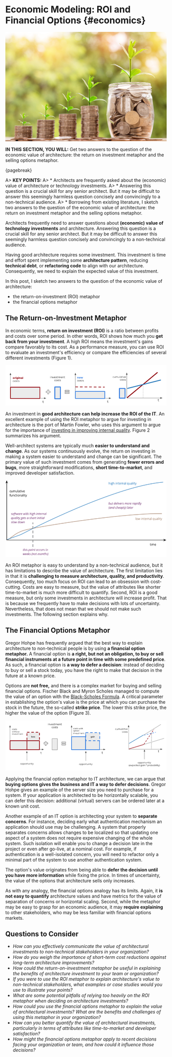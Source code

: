 

# Economic Modeling: ROI and Financial Options {#economics}

![image by nattanan kanchanaprat from pixabay](assets/images/arch/money-g45f6788de_1920.jpg)

**IN THIS SECTION, YOU WILL:** Get two answers to the question of the economic value of architecture: the return on investment metaphor and the selling options metaphor.

{pagebreak}

A> **KEY POINTS:**
A> * Architects are frequently asked about the (economic) value of architecture or technology investments.
A> * Answering this question is a crucial skill for any senior architect. But it may be difficult to answer this seemingly harmless question concisely and convincingly to a non-technical audience.
A> * Borrowing from existing literature, I sketch two answers to the question of the economic value of architecture: the return on investment metaphor and the selling options metaphor.

Architects frequently need to answer questions about **(economic) value of technology investments** and architecture. Answering this question is a crucial skill for any senior architect. But it may be difficult to answer this seemingly harmless question concisely and convincingly to a non-technical audience.

Having good architecture requires some investment. This investment is time and effort spent implementing some **architecture pattern**, reducing **technical debt**, or **refactoring code** to align with our architecture. Consequently, we need to explain the expected value of this investment.

In this post, I sketch two answers to the question of the economic value of architecture:
* the return-on-investment (ROI) metaphor
* the financial options metaphor

## The Return-on-Investment Metaphor

In economic terms, **return on investment (ROI)** is a ratio between profits and costs over some period. In other words, ROI shows how much you **get back from your investment**. A high ROI means the investment's gains compare favorably to its cost. As a performance measure, you can use ROI to evaluate an investment's efficiency or compare the efficiencies of several different investments (Figure 1).

![Figure 1: An illustration of the ROI metaphor. Investment leads to lower costs or higher value. It takes some time to reach a break-even point when an additional value has compensated for the investment. After the break-even point, we earn more than without the investment.](assets/images/economics/roi-model.png)

An investment in **good architecture can help increase the ROI of the IT**. An excellent example of using the ROI metaphor to argue for investing in architecture is the port of Martin Fowler, who uses this argument to argue for the importance of [investing in improving internal quality](https://martinfowler.com/articles/is-quality-worth-cost.html). Figure 2 summarizes his argument.

Well-architect systems are typically much **easier to understand and change**. As our systems continuously evolve, the return on investing in making a system easier to understand and change can be significant. The primary value of such investment comes from generating **fewer errors and bugs**, more straightforward modifications, **short time-to-market**, and improved developer satisfaction.

![Figure 2: Software with high internal quality gets a short initial slowdown but delivers more rapidly and cheaply later (source martinfowler.com/articles/is-quality-worth-cost.html).](assets/images/economics/roi-internal-quality.png)

An ROI metaphor is easy to understand by a non-technical audience, but it has limitations to describe the value of architecture. The first limitation lies in that it is **challenging to measure architecture, quality, and productivity**. Consequently, too much focus on ROI can lead to an obsession with cost-cutting. Costs are easy to measure, but the value of attributes like shorter time-to-market is much more difficult to quantify. Second, ROI is a good measure, but only some investments in architecture will increase profit. That is because we frequently have to make decisions with lots of uncertainty. Nevertheless, that does not mean that we should not make such investments. The following section explains why.

## The Financial Options Metaphor

Gregor Hohpe has frequently argued that the best way to explain architecture to non-technical people is by using **a financial option metaphor.** A financial option is **a right, but not an obligation, to buy or sell financial instruments at a future point in time with some predefined price**. As such, a financial option is **a way to defer a decision**: instead of deciding to buy or sell a stock today, you have the right to make that decision in the future at a known price.

Options are **not free,** and there is a complex market for buying and selling financial options. Fischer Black and Myron Scholes managed to compute the value of an option with the [Black-Scholes Formula](https://en.wikipedia.org/wiki/Black%E2%80%93Scholes_model). A critical parameter in establishing the option's value is the price at which you can purchase the stock in the future, the so-called **strike price**. The lower this strike price, the higher the value of the option (Figure 3).

![Figure 3: An illustration of the financial option metaphor. Options have a price, leading to higher initial costs. However, if an opportunity can generate more value, we gain additional profit (or lose it if we do not invest).](assets/images/economics/options-model.png)

Applying the financial option metaphor to IT architecture, we can argue that **buying options gives the business and IT a way to defer decisions**. Gregor Hohpe gives an example of the server size you need to purchase for a system. If your application is architected to be horizontally scalable, you can defer this decision: additional (virtual) servers can be ordered later at a known unit cost.

Another example of an IT option is architecting your system to **separate concerns**. For instance, deciding early what authentication mechanism an application should use may be challenging. A system that properly separates concerns allows changes to be localized so that updating one aspect of a system does not require expensive changing of the whole system. Such isolation will enable you to change a decision late in the project or even after go-live, at a nominal cost. For example, if authentication is a well-isolated concern, you will need to refactor only a minimal part of the system to use another authentication system.

The option's value originates from being able to **defer the decision until you have more information** while fixing the price. In times of uncertainty, the value of the options that architecture sells only increases.

As with any analogy, the financial options analogy has its limits. Again, it **is not easy to quantify** architecture values and have metrics for the value of separation of concerns or horizontal scaling. Second, while the metaphor may be easy to grasp for an economic audience, it may **require explaining** to other stakeholders, who may be less familiar with financial options markets.

## Questions to Consider

* *How can you effectively communicate the value of architectural investments to non-technical stakeholders in your organization?*
* *How do you weigh the importance of short-term cost reductions against long-term architecture improvements?*
* *How could the return-on-investment metaphor be useful in explaining the benefits of architecture investment to your team or organization?*
* *If you were to use the ROI metaphor to explain architecture's value to non-technical stakeholders, what examples or case studies would you use to illustrate your points?*
* *What are some potential pitfalls of relying too heavily on the ROI metaphor when deciding on architecture investments?*
* *How could you use the financial options metaphor to explain the value of architectural investments? What are the benefits and challenges of using this metaphor in your organization?*
* *How can you better quantify the value of architectural investments, particularly in terms of attributes like time-to-market and developer satisfaction?*
* *How might the financial options metaphor apply to recent decisions facing your organization or team, and how could it influence those decisions?*
